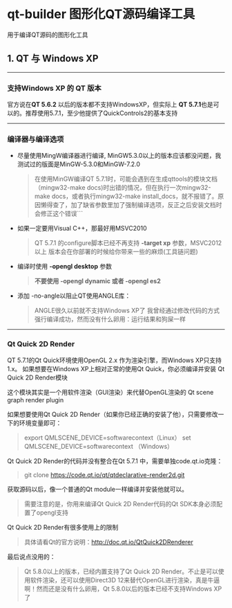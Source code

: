 # qt-builder 图形化QT源码编译工具

用于编译QT源码的图形化工具

## 1. QT 与 Windows XP 

---
### 支持Windows XP 的 QT 版本

  官方说在**QT 5.6.2** 以后的版本都不支持WindowsXP，但实际上 **QT 5.7.1**也是可以的。推荐使用5.7.1，至少他提供了QuickControls2的基本支持

---
### 编译器与编译选项
  - 尽量使用MingW编译器进行编译, MinGW5.3.0以上的版本应该都没问题，我测试过的版面是MinGW-5.3.0和MinGW-7.2.0
    >在使用MinGW编译QT 5.7.1时，可能会遇到在生成qttools的模块文档（mingw32-make docs)时出错的情况，但在执行一次mingw32-make docs，或者执行mingw32-make install_docs，就不报错了。原因懒得查了，加了缺省参数里加了强制编译选项，反正之后安装文档时会修正这个错误```

  - 如果一定要用Visual C++，那最好用MSVC2010
    > QT 5.7.1 的configure脚本已经不再支持 **-target xp** 参数，MSVC2012以上
    > 版本会在你部署的时候给你带来一些的麻烦(工具链问题)

  - 编译时使用 **-opengl desktop** 参数
    > **不要使用 -opengl dynamic 或者 -opengl es2**
  - 添加 -no-angle以阻止QT使用ANGLE库：
    > ANGLE很久以前就不支持Windows XP了
    > 我曾经通过修改代码的方式强行编译成功，然而没有什么卵用：运行结果和狗屎一样
---
### Qt Quick 2D Render
  QT 5.7.1的Qt Quick环境使用OpenGL 2.x 作为渲染引擎，而Windows XP只支持 1.x。 如果想要在Windows XP上相对正常的使用Qt Quick，你必须编译并安装 Qt Quick 2D Render模块

  这个模块其实是一个用软件渲染（GUI渲染）来代替OpenGL渲染的 Qt scene graph render plugin

  如果想要使用Qt Quick 2D Render（如果你已经正确的安装了他），只需要修改一下的环境变量即可：
  > export QMLSCENE_DEVICE=softwarecontext（Linux）
  > set QMLSCENE_DEVICE=softwarecontext （Windows）

  Qt Quick 2D Render的代码并没有整合在Qt 5.7.1 中，需要单独code.qt.io克隆：
  > git clone https://code.qt.io/qt/qtdeclarative-render2d.git

  获取源码以后，像一个普通的Qt module一样编译并安装他就可以。
  > 需要注意的是，你用来编译Qt Quick 2D Render代码的Qt SDK本身必须配置了opengl支持
   
  Qt Quick 2D Render有很多使用上的限制
  > 具体请看Qt的官方说明：<http://doc.qt.io/QtQuick2DRenderer>

  最后说点没用的：
  > Qt 5.8.0以上的版本，已经内置支持了Qt Quick 2D Render。不止是可以使用软件渲染，还可以使用Direct3D 12来替代OpenGL进行渲染，真是牛逼啊！然而还是没有什么卵用，Qt 5.8.0以后的版本已经不支持Windows XP了
   